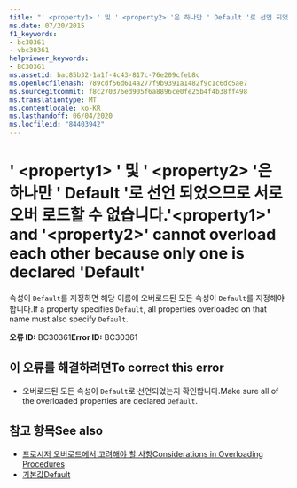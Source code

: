 ```yaml
---
title: "' <property1> ' 및 ' <property2> '은 하나만 ' Default '로 선언 되었으므로 서로 오버 로드할 수 없습니다."
ms.date: 07/20/2015
f1_keywords:
- bc30361
- vbc30361
helpviewer_keywords:
- BC30361
ms.assetid: bac85b32-1a1f-4c43-817c-76e209cfeb8c
ms.openlocfilehash: 789cdf56d614a277f9b9391a1482f9c1c6dc5ae7
ms.sourcegitcommit: f8c270376ed905f6a8896ce0fe25b4f4b38ff498
ms.translationtype: MT
ms.contentlocale: ko-KR
ms.lasthandoff: 06/04/2020
ms.locfileid: "84403942"
---
```

# <a name="property1-and-property2-cannot-overload-each-other-because-only-one-is-declared-default"></a><span data-ttu-id="4df14-102">' \<property1> ' 및 ' \<property2> '은 하나만 ' Default '로 선언 되었으므로 서로 오버 로드할 수 없습니다.</span><span class="sxs-lookup"><span data-stu-id="4df14-102">'\<property1>' and '\<property2>' cannot overload each other because only one is declared 'Default'</span></span>
<span data-ttu-id="4df14-103">속성이 `Default`를 지정하면 해당 이름에 오버로드된 모든 속성이 `Default`를 지정해야 합니다.</span><span class="sxs-lookup"><span data-stu-id="4df14-103">If a property specifies `Default`, all properties overloaded on that name must also specify `Default`.</span></span>  
  
 <span data-ttu-id="4df14-104">**오류 ID:** BC30361</span><span class="sxs-lookup"><span data-stu-id="4df14-104">**Error ID:** BC30361</span></span>  
  
## <a name="to-correct-this-error"></a><span data-ttu-id="4df14-105">이 오류를 해결하려면</span><span class="sxs-lookup"><span data-stu-id="4df14-105">To correct this error</span></span>  
  
- <span data-ttu-id="4df14-106">오버로드된 모든 속성이 `Default`로 선언되었는지 확인합니다.</span><span class="sxs-lookup"><span data-stu-id="4df14-106">Make sure all of the overloaded properties are declared `Default`.</span></span>  
  
## <a name="see-also"></a><span data-ttu-id="4df14-107">참고 항목</span><span class="sxs-lookup"><span data-stu-id="4df14-107">See also</span></span>

- [<span data-ttu-id="4df14-108">프로시저 오버로드에서 고려해야 할 사항</span><span class="sxs-lookup"><span data-stu-id="4df14-108">Considerations in Overloading Procedures</span></span>](../programming-guide/language-features/procedures/considerations-in-overloading-procedures.md)
- [<span data-ttu-id="4df14-109">기본값</span><span class="sxs-lookup"><span data-stu-id="4df14-109">Default</span></span>](../language-reference/modifiers/default.md)
